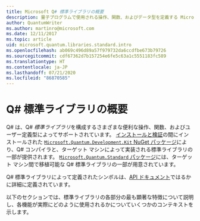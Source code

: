 ```yaml
---
title: Microsoft Q# 標準ライブラリの概要
description: 量子プログラムで使用される操作、関数、およびデータ型を定義する Microsoft Q# 標準ライブラリについて説明します。
author: QuantumWriter
ms.author: martinro@microsoft.com
ms.date: 12/11/2017
ms.topic: article
uid: microsoft.quantum.libraries.standard.intro
ms.openlocfilehash: ab069c496d89a57f979732da6ccdfbe673b79726
ms.sourcegitcommit: cdf67362d7b157254e6fe5c63a1c5551183fc589
ms.translationtype: HT
ms.contentlocale: ja-JP
ms.lasthandoff: 07/21/2020
ms.locfileid: "86870585"
---
```

# <a name="introduction-to-the-q-standard-libraries"></a>Q# 標準ライブラリの概要

Q# は、Q# *標準ライブラリ*を構成するさまざまな便利な操作、関数、およびユーザー定義型によってサポートされています。
[インストールと検証](xref:microsoft.quantum.install)の間にインストールされた [`Microsoft.Quantum.Development.Kit` NuGet パッケージ](https://www.nuget.org/packages/microsoft.quantum.development.kit)により、Q# コンパイラと、ターゲット マシンによって実装される標準ライブラリの一部が提供されます。
[`Microsoft.Quantum.Standard` パッケージ](https://www.nuget.org/packages/microsoft.quantum.standard)には、ターゲット マシン間で移植可能な Q# 標準ライブラリの一部が用意されています。

Q# 標準ライブラリによって定義されたシンボルは、[API ドキュメント](xref:microsoft.quantum.standardlibsintro)ではるかに詳細に定義されています。

以下のセクションでは、標準ライブラリの各部分の最も顕著な特徴について説明し、各機能が実際にどのように使用されるかについていくつかのコンテキストを示します。
